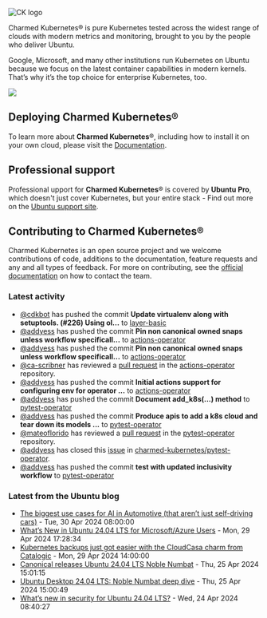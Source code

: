 ![CK logo](https://assets.ubuntu.com/v1/451d4cf4-Charmed+Kubernetes_RGB_onWhite_2022.svg)

Charmed Kubernetes® is pure Kubernetes tested across the widest range of clouds with modern metrics and monitoring, brought to you by the people who deliver Ubuntu.

Google, Microsoft, and many other institutions run Kubernetes on Ubuntu because we focus on the latest container capabilities in modern kernels. That’s why it’s the top choice for enterprise Kubernetes, too.

![](https://assets.ubuntu.com/v1/843c77b6-juju-at-a-glace.svg)

## Deploying Charmed Kubernetes®

To learn more about **Charmed Kubernetes**®, including how to install it on your own cloud, please visit the [Documentation][docs].

## Professional support

Professional upport for **Charmed Kubernetes**® is covered by **Ubuntu Pro**, which doesn't just cover Kubernetes, but your entire stack - Find out more on the [Ubuntu support site](https://ubuntu.com/support).

## Contributing to Charmed Kubernetes®

Charmed Kubernetes is an open source project and we welcome contributions of code, additions to the documentation, feature requests and any and all types of feedback. For more on contributing, see the [official documentation][get-in-touch] on how to contact the team.

<!-- LINKS -->
[docs]: https://ubuntu.com/kubernetes/docs
[get-in-touch]: https://ubuntu.com/kubernetes/docs/get-in-touch

### Latest activity

<!-- activity starts -->
 - [@cdkbot](https://github.com/cdkbot) has pushed the commit **Update virtualenv along with setuptools. (#226)  Using ol...** to [layer-basic](https://github.com/charmed-kubernetes/layer-basic)
 - [@addyess](https://github.com/addyess) has pushed the commit **Pin non canonical owned snaps unless workflow specificall...** to [actions-operator](https://github.com/charmed-kubernetes/actions-operator)
 - [@addyess](https://github.com/addyess) has pushed the commit **Pin non canonical owned snaps unless workflow specificall...** to [actions-operator](https://github.com/charmed-kubernetes/actions-operator)
 - [@ca-scribner](https://github.com/ca-scribner) has reviewed a [pull request](https://github.com/charmed-kubernetes/actions-operator/pull/76) in the [actions-operator](https://github.com/charmed-kubernetes/actions-operator) repository.
 - [@addyess](https://github.com/addyess) has pushed the commit **Initial actions support for configuring env for operator ...** to [actions-operator](https://github.com/charmed-kubernetes/actions-operator)
 - [@addyess](https://github.com/addyess) has pushed the commit **Document add_k8s(...) method** to [pytest-operator](https://github.com/charmed-kubernetes/pytest-operator)
 - [@addyess](https://github.com/addyess) has pushed the commit **Produce apis to add a k8s cloud and tear down its models ...** to [pytest-operator](https://github.com/charmed-kubernetes/pytest-operator)
 - [@mateoflorido](https://github.com/mateoflorido) has reviewed a [pull request](https://github.com/charmed-kubernetes/pytest-operator/pull/129) in the [pytest-operator](https://github.com/charmed-kubernetes/pytest-operator) repository.
 - [@addyess](https://github.com/addyess) has closed this [issue](https://github.com/charmed-kubernetes/pytest-operator/issues/131) in [charmed-kubernetes/pytest-operator](https://api.github.com/repos/charmed-kubernetes/pytest-operator).
 - [@addyess](https://github.com/addyess) has pushed the commit **test with updated inclusivity workflow** to [pytest-operator](https://github.com/charmed-kubernetes/pytest-operator)
<!-- activity ends -->

<!-- roadmap starts -->

<!-- roadmap ends -->

### Latest from the Ubuntu blog

<!-- blog starts -->
* [The biggest use cases for AI in Automotive (that aren&#8217;t just self-driving cars)](https://ubuntu.com//blog/the-biggest-use-cases-for-ai-in-automotive-that-arent-just-self-driving-cars) - Tue, 30 Apr 2024 08:00:00 
* [What’s New in Ubuntu 24.04 LTS for Microsoft/Azure Users](https://ubuntu.com//blog/ubuntu-24-04-lts-azure-optimized) - Mon, 29 Apr 2024 17:28:34 
* [Kubernetes backups just got easier with the CloudCasa charm from Catalogic](https://ubuntu.com//blog/easier-k8s-backups-with-charmed-cloudcasa) - Mon, 29 Apr 2024 14:00:00 
* [Canonical releases Ubuntu 24.04 LTS Noble Numbat](https://ubuntu.com//blog/canonical-releases-ubuntu-24-04-noble-numbat) - Thu, 25 Apr 2024 15:01:15 
* [Ubuntu Desktop 24.04 LTS: Noble Numbat deep dive](https://ubuntu.com//blog/ubuntu-desktop-24-04-noble-numbat-deep-dive) - Thu, 25 Apr 2024 15:00:49 
* [What&#8217;s new in security for Ubuntu 24.04 LTS?](https://ubuntu.com//blog/whats-new-in-security-for-ubuntu-24-04-lts) - Wed, 24 Apr 2024 08:40:27 
<!-- blog ends -->
